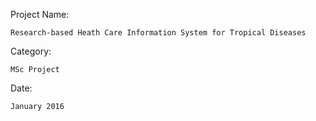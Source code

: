 Project Name:
    
    Research-based Heath Care Information System for Tropical Diseases

Category:
    
    MSc Project

Date:

    January 2016
